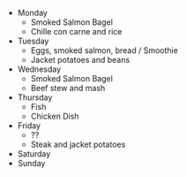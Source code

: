 
- Monday
	- Smoked Salmon Bagel
	- Chille con carne and rice
- Tuesday
	- Eggs, smoked salmon, bread / Smoothie
	- Jacket potatoes and beans
- Wednesday
	- Smoked Salmon Bagel
	- Beef stew and mash
- Thursday
	- Fish
	- Chicken Dish
- Friday
	- ??
	- Steak and jacket potatoes
- Saturday
- Sunday